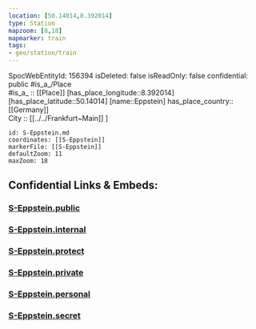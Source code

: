```yaml
---
location: [50.14014,8.392014] 
type: Station 
mapzoom: [8,18] 
mapmarker: train 
tags:
- geo/station/train
---
```

SpocWebEntityId: 156394
isDeleted: false
isReadOnly: false
confidential: public
#is_a_/Place  
#is_a_ :: [[Place]] 
[has_place_longitude::8.392014] 
[has_place_latitude::50.14014] 
[name::Eppstein] 
has_place_country:: [[Germany]]  
City :: [[../../Frankfurt~Main]] ] 


```leaflet
id: S-Eppstein.md
coordinates: [[S-Eppstein]] 
markerFile: [[S-Eppstein]] 
defaultZoom: 11 
maxZoom: 18
```


## Confidential Links & Embeds: 

### [S-Eppstein.public](/_public/\Earth\Continent\Europe\Europe~Central\Germany\Germany~West\Hessen\counties~Hessen\Frankfurt~Main\Stations-FFM~SS-Eppstein.public.md) 

### [S-Eppstein.internal](/_internal/\Earth\Continent\Europe\Europe~Central\Germany\Germany~West\Hessen\counties~Hessen\Frankfurt~Main\Stations-FFM~SS-Eppstein.internal.md) 

### [S-Eppstein.protect](/_protect/\Earth\Continent\Europe\Europe~Central\Germany\Germany~West\Hessen\counties~Hessen\Frankfurt~Main\Stations-FFM~SS-Eppstein.protect.md) 

### [S-Eppstein.private](/_private/\Earth\Continent\Europe\Europe~Central\Germany\Germany~West\Hessen\counties~Hessen\Frankfurt~Main\Stations-FFM~SS-Eppstein.private.md) 

### [S-Eppstein.personal](/_personal/\Earth\Continent\Europe\Europe~Central\Germany\Germany~West\Hessen\counties~Hessen\Frankfurt~Main\Stations-FFM~SS-Eppstein.personal.md) 

### [S-Eppstein.secret](/_secret/\Earth\Continent\Europe\Europe~Central\Germany\Germany~West\Hessen\counties~Hessen\Frankfurt~Main\Stations-FFM~SS-Eppstein.secret.md)

